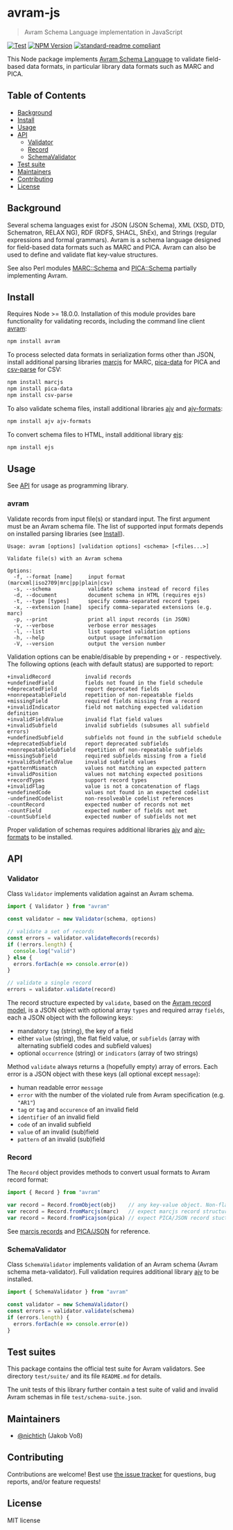 # avram-js

> Avram Schema Language implementation in JavaScript

[![Test](https://github.com/gbv/avram-js/actions/workflows/test.yml/badge.svg?branch=dev)](https://github.com/gbv/avram-js/actions/workflows/test.yml)
[![NPM Version](http://img.shields.io/npm/v/avram.svg?style=flat)](https://www.npmjs.org/package/avram)
[![standard-readme compliant](https://img.shields.io/badge/readme%20style-standard-brightgreen.svg)](https://github.com/RichardLitt/standard-readme)

This Node package implements [Avram Schema Language](http://format.gbv.de/schema/avram/specification) to validate field-based data formats, in particular library data formats such as MARC and PICA.

## Table of Contents

- [Background](#background)
- [Install]
- [Usage](#usage)
- [API]
    - [Validator](#validator)
  - [Record](#record)
  - [SchemaValidator](#schema-validator)
- [Test suite](#test-suite)
- [Maintainers](#maintainers)
- [Contributing](#contributing)
- [License](#license)

[Install]: #install
[API]: #api

## Background

Several schema languages exist for JSON (JSON Schema), XML (XSD, DTD, Schematron, RELAX NG), RDF (RDFS, SHACL, ShEx), and Strings (regular expressions and formal grammars). Avram is a schema language designed for field-based data formats such as MARC and PICA. Avram can also be used to define and validate flat key-value structures.

See also Perl modules [MARC::Schema](https://metacpan.org/pod/MARC::Schema) and [PICA::Schema](https://metacpan.org/pod/PICA::Schema) partially implementing Avram.

## Install

Requires Node >= 18.0.0. Installation of this module provides bare functionality for validating records, including the command line client [avram](#usage):

~~~sh
npm install avram
~~~

To process selected data formats in serialization forms other than JSON, install additional parsing libraries [marcjs](https://www.npmjs.com/package/marcjs) for MARC, [pica-data](https://www.npmjs.com/package/marcjs) for PICA and [csv-parse](https://www.npmjs.com/package/csv-parse) for CSV:

~~~sh
npm install marcjs  
npm install pica-data
npm install csv-parse
~~~

To also validate schema files, install additional libraries [ajv] and [ajv-formats]:

[ajv]: https://www.npmjs.com/package/ajv
[ajv-formats]: https://www.npmjs.com/package/ajv-formats

~~~sh
npm install ajv ajv-formats
~~~

To convert schema files to HTML, install additional library [ejs](https://ejs.co/):

~~~sh
npm install ejs
~~~

## Usage

See [API] for usage as programming library.

### avram

Validate records from input file(s) or standard input. The first argument
must be an Avram schema file. The list of supported input formats depends
on installed parsing libraries (see [Install]).

~~~
Usage: avram [options] [validation options] <schema> [<files...>]

Validate file(s) with an Avram schema

Options:
  -f, --format [name]     input format (marcxml|iso2709|mrc|pp|plain|csv)
  -s, --schema            validate schema instead of record files
  -d, --document          document schema in HTML (requires ejs)
  -t, --type [types]      specify comma-separated record types
  -x, --extension [name]  specify comma-separated extensions (e.g. marc)
  -p, --print             print all input records (in JSON)
  -v, --verbose           verbose error messages
  -l, --list              list supported validation options
  -h, --help              output usage information
  -V, --version           output the version number
~~~

Validation options can be enable/disable by prepending `+` or `-` respectively.
The following options (each with default status) are supported to report:

~~~
+invalidRecord           invalid records
+undefinedField          fields not found in the field schedule
+deprecatedField         report deprecated fields
+nonrepeatableField      repetition of non-repeatable fields
+missingField            required fields missing from a record
+invalidIndicator        field not matching expected validation definition
+invalidFieldValue       invalid flat field values
+invalidSubfield         invalid subfields (subsumes all subfield errors)
+undefinedSubfield       subfields not found in the subfield schedule
+deprecatedSubfield      report deprecated subfields
+nonrepeatableSubfield   repetition of non-repeatable subfields
+missingSubfield         required subfields missing from a field
+invalidSubfieldValue    invalid subfield values
+patternMismatch         values not matching an expected pattern
+invalidPosition         values not matching expected positions
+recordTypes             support record types
+invalidFlag             value is not a concatenation of flags
+undefinedCode           values not found in an expected codelist
-undefinedCodelist       non-resolveable codelist references
-countRecord             expected number of records not met
-countField              expected number of fields not met
-countSubfield           expected number of subfields not met
~~~

Proper validation of schemas requires additional libraries [ajv] and [ajv-formats] to be installed.

## API

### Validator

Class `Validator` implements validation against an Avram schema.

~~~js
import { Validator } from "avram"

const validator = new Validator(schema, options)

// validate a set of records
const errors = validator.validateRecords(records)
if (!errors.length) {
  console.log("valid")
} else {
  errors.forEach(e => console.error(e))
}

// validate a single record
errors = validator.validate(record)
~~~

The record structure expected by `validate`, based on the [Avram record model](https://format.gbv.de/schema/avram/specification#records), is a JSON object with optional array `types` and required array `fields`, each a JSON object with the following keys:

- mandatory `tag` (string), the key of a field
- either `value` (string), the flat field value, or `subfields` (array with alternating subfield codes and subfield values)
- optional `occurrence` (string) or `indicators` (array of two strings)

Method `validate` always returns a (hopefully empty) array of errors. Each error is a JSON object with these keys (all optional except `message`):

- human readable error `message`
- `error` with the number of the violated rule from Avram specification (e.g. `"AR1"`)
- `tag` or `tag` and `occurence` of an invalid field
- `identifier` of an invalid field
- `code` of an invalid subfield
- `value` of an invalid (sub)field 
- `pattern` of an invalid (sub)field

### Record

The `Record` object provides methods to convert usual formats to Avram record format:

~~~js
import { Record } from "avram"

var record = Record.fromObject(obj)    // any key-value object. Non-flat values are ignored.
var record = Record.fromMarcjs(marc)   // expect marcjs record structure
var record = Record.fromPicajson(pica) // expect PICA/JSON record stucture
~~~

See [marcjs records](https://github.com/fredericd/marcjs#record-class) and [PICA/JSON](http://format.gbv.de/pica/json) for reference.

### SchemaValidator

Class `SchemaValidator` implements validation of an Avram schema (Avram schema meta-validator). Full validation requires additional library [ajv] to be installed.

~~~js
import { SchemaValidator } from "avram"

const validator = new SchemaValidator()
const errors = validator.validate(schema)
if (errors.length) {
  errors.forEach(e => console.error(e))
}
~~~

## Test suites

This package contains the official test suite for Avram validators. See directory `test/suite/` and its file `README.md` for details.

The unit tests of this library further contain a test suite of valid and invalid Avram schemas in file `test/schema-suite.json`.

## Maintainers

- [@nichtich](https://github.com/nichtich) (Jakob Voß)

## Contributing

Contributions are welcome! Best use [the issue tracker](https://github.com/gbv/avram-js/issues) for questions, bug reports, and/or feature requests!

## License

MIT license
